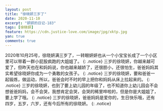 ```yaml
---
layout: post
title: "徐晓妍三岁了"
date: 2020-11-10
excerpt: "妍妍的日记-183"
tags: [徐晓妍]
feature: https://cdn.justice-love.com/image/jpg/xktp.jpg
yan: true
comments: true
---
```

2020年10月25号，徐晓妍满三岁了，一转眼妍妍也从一个小宝宝长成了一个小区里可以带着一群小屁股疯跑的大姐姐了。
{: .notice}
三岁的徐晓妍，你越来越可爱了，但昨天也在和妈妈说，你也越来越娇了，还很胆小，还很怕生，爸爸妈妈其实希望徐晓妍你成为一个勇敢的女孩子。
{: .notice}
三岁的徐晓妍，要和爸爸一起锻炼，做运动，所以，爸爸会时不时的早上把你和妈妈从床上拉起来的。
{: .notice}
三岁的徐晓妍，也到了要上幼儿园的年级了，也不知道你上幼儿园会不会想爸爸妈妈，会不会哭，我想肯定会哭，会哭的稀里哗啦的，但是你是大姐姐了，要上学了哦。
{: .notice}
三岁的徐晓妍，爸爸妈妈是爱你的，生日快乐哦，还有四岁，五岁，六岁，还有今后所有的徐晓妍。
{: .notice}

